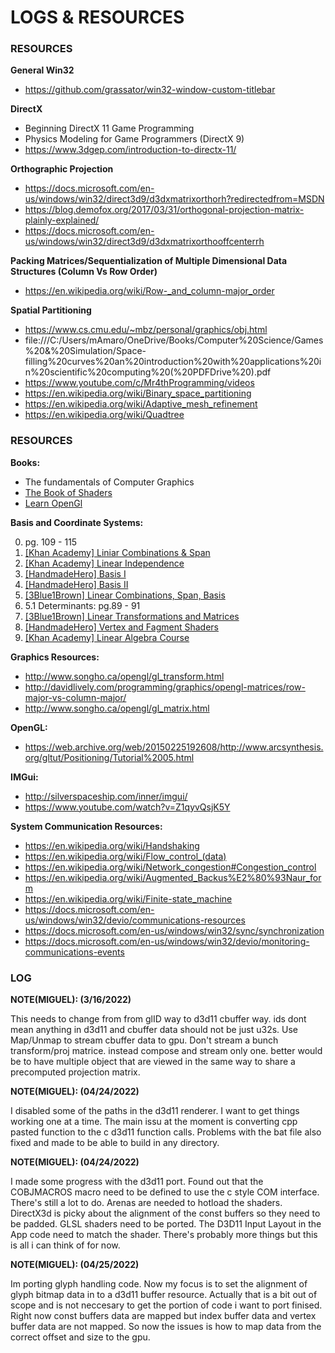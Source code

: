 # LOGS & RESOURCES

### RESOURCES

**General Win32**
* https://github.com/grassator/win32-window-custom-titlebar

**DirectX**
* Beginning DirectX 11 Game Programming
* Physics Modeling for Game Programmers (DirectX 9)
* https://www.3dgep.com/introduction-to-directx-11/

**Orthographic Projection**
* https://docs.microsoft.com/en-us/windows/win32/direct3d9/d3dxmatrixorthorh?redirectedfrom=MSDN
* https://blog.demofox.org/2017/03/31/orthogonal-projection-matrix-plainly-explained/
* https://docs.microsoft.com/en-us/windows/win32/direct3d9/d3dxmatrixorthooffcenterrh

**Packing Matrices/Sequentialization of Multiple Dimensional Data Structures (Column Vs Row Order)**
* https://en.wikipedia.org/wiki/Row-_and_column-major_order

**Spatial Partitioning**
* https://www.cs.cmu.edu/~mbz/personal/graphics/obj.html
* file:///C:/Users/mAmaro/OneDrive/Books/Computer%20Science/Games%20&%20Simulation/Space-filling%20curves%20an%20introduction%20with%20applications%20in%20scientific%20computing%20(%20PDFDrive%20).pdf
* https://www.youtube.com/c/Mr4thProgramming/videos
* https://en.wikipedia.org/wiki/Binary_space_partitioning
* https://en.wikipedia.org/wiki/Adaptive_mesh_refinement
* https://en.wikipedia.org/wiki/Quadtree

### RESOURCES

**Books:**
* The fundamentals of Computer Graphics
* [The Book of Shaders](https://thebookofshaders.com/)
* [Learn OpenGl](https://learnopengl.com/)

**Basis and Coordinate Systems:**

0. pg. 109 - 115
1. [[Khan Academy] Liniar Combinations & Span](https://youtu.be/Qm_OS-8COwU)
2. [[Khan Academy] Linear Independence](https://youtu.be/CrV1xCWdY-g)
3. [[HandmadeHero] Basis I](https://www.youtube.com/watch?v=lcmjmOfWPNU&feature=youtu.be)
4. [[HandmadeHero] Basis II](https://www.youtube.com/watch?v=2yKKcjBIaL0)
5. [[3Blue1Brown] Linear Combinations, Span, Basis](https://www.youtube.com/watch?v=k7RM-ot2NWY&list=PLZHQObOWTQDPD3MizzM2xVFitgF8hE_ab&index=2)
6. 5.1 Determinants: pg.89 - 91
7. [[3Blue1Brown] Linear Transformations and Matrices](https://www.youtube.com/watch?v=kYB8IZa5AuE&list=PLZHQObOWTQDPD3MizzM2xVFitgF8hE_ab&index=3)
8. [[HandmadeHero] Vertex and Fagment Shaders](https://www.youtube.com/watch?v=GtNvxxl3AK4)
9. [[Khan Academy] Linear Algebra Course](https://www.khanacademy.org/math/linear-algebra)                                                                       

**Graphics Resources:**
* http://www.songho.ca/opengl/gl_transform.html 
* http://davidlively.com/programming/graphics/opengl-matrices/row-major-vs-column-major/   
* http://www.songho.ca/opengl/gl_matrix.html                                                                               


**OpenGL:**
* https://web.archive.org/web/20150225192608/http://www.arcsynthesis.org/gltut/Positioning/Tutorial%2005.html

**IMGui:**
* http://silverspaceship.com/inner/imgui/
* https://www.youtube.com/watch?v=Z1qyvQsjK5Y          


**System Communication Resources:**
* https://en.wikipedia.org/wiki/Handshaking
* https://en.wikipedia.org/wiki/Flow_control_(data)
* https://en.wikipedia.org/wiki/Network_congestion#Congestion_control
* https://en.wikipedia.org/wiki/Augmented_Backus%E2%80%93Naur_form
* https://en.wikipedia.org/wiki/Finite-state_machine
* https://docs.microsoft.com/en-us/windows/win32/devio/communications-resources
* https://docs.microsoft.com/en-us/windows/win32/sync/synchronization
* https://docs.microsoft.com/en-us/windows/win32/devio/monitoring-communications-events                                         

### LOG

**NOTE(MIGUEL): (3/16/2022)**

This needs to change from from glID way  to d3d11 cbuffer way.
ids dont mean anything in d3d11 and cbuffer data should not be
just u32s. Use Map/Unmap to stream cbuffer data to gpu. Don't 
stream a bunch transform/proj matrice. instead compose and stream
only one. better would be to have multiple object that are viewed 
in the same way to share a precomputed projection matrix.


**NOTE(MIGUEL): (04/24/2022)**

I disabled some of the paths in the d3d11 renderer. I want to get things
working one at a time. The main issu at the moment is converting cpp pasted
function to the c d3d11 function calls. Problems with the bat file also fixed
and made to be able to build in any directory.


**NOTE(MIGUEL): (04/24/2022)**

I made some progress with the d3d11 port. Found out that the COBJMACROS macro need to be defined to 
use the c style COM interface. There's still a lot to do. Arenas are needed to hotload the shaders. 
DirectX3d is picky about the alignment of the const buffers so they need to be padded. GLSL shaders need
to be ported. The D3D11 Input Layout in the App code need to match the shader. There's probably more things
but this is all i can think of for now.


**NOTE(MIGUEL): (04/25/2022)**

Im porting glyph handling code. Now my focus is to set the alignment of glyph bitmap data
in to a d3d11 buffer resource. Actually that is a bit out of scope and is not neccesary to 
get the portion of code i want to port finised. Right now const buffers data are mapped but 
index buffer data and vertex buffer data are not mapped. So now the issues is how to map data 
from the correct offset and size to the gpu. 
